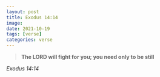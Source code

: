 ```yaml
---
layout: post
title: Exodus 14:14
image: 
date: 2021-10-19
tags: [verse]
categories: verse
---
```


> **The LORD will fight for you; you need only to be still**  

_Exodus 14:14_